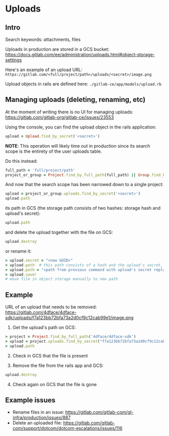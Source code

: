 # Uploads

## Intro

Search keywords: attachments, files

Uploads in production are stored in a GCS bucket: <https://docs.gitlab.com/ee/administration/uploads.html#object-storage-settings>

Here's an example of an upload URL: `https://gitlab.com/<full/project/path>/uploads/<secret>/image.png`

Upload objects in rails are defined here: `./gitlab-ce/app/models/upload.rb`

## Managing uploads (deleting, renaming, etc)

At the moment of writing there is no UI for managing uploads: <https://gitlab.com/gitlab-org/gitlab-ce/issues/23553>

Using the console, you can find the upload object in the rails application:

```ruby
upload = Upload.find_by_secret('<secret>')
```

**NOTE**: This operation will likely time out in production since its search scope is the entirety of the user uploads table.

Do this instead:

```rb
full_path = 'full/project/path'
project_or_group = Project.find_by_full_path(full_path) || Group.find_by_full_path(full_path)
```

And now that the search scope has been narrowed down to a single project:

```rb
upload = project_or_group.uploads.find_by_secret('<secret>')
upload.path
```

its path in GCS (the storage path consists of two hashes: storage hash and upload's secret):

```ruby
upload.path
```

and delete the upload together with the file on GCS:

```ruby
upload.destroy
```

or rename it:

```ruby
> upload.secret = "<new GUID>"
> upload.path  # this path consists of a hash and the upload's secret, it will be used in the next command
> upload.path = "<path from previous command with upload's secret replaced with the newly generated secret>"
> upload.save!
# move file in object storage manually to new path
```

## Example

URL of an upload that needs to be removed: <https://gitlab.com/4dface/4dface-sdk/uploads/f7a123bb72bfa73a2d0cf9c12cab99e1/image.png>

1. Get the upload's path on GCS:

```ruby
> project = Project.find_by_full_path('4dface/4dface-sdk')
> upload = project.uploads.find_by_secret("f7a123bb72bfa73a2d0cf9c12cab99e1")
> upload.path
```

2. Check in GCS that the file is present

3. Remove the file from the rails app and GCS:

```ruby
upload.destroy
```

4. Check again on GCS that the file is gone

## Example issues

- Rename files in an issue: <https://gitlab.com/gitlab-com/gl-infra/production/issues/887>
- Delete an uploaded file: <https://gitlab.com/gitlab-com/support/dotcom/dotcom-escalations/issues/116>
